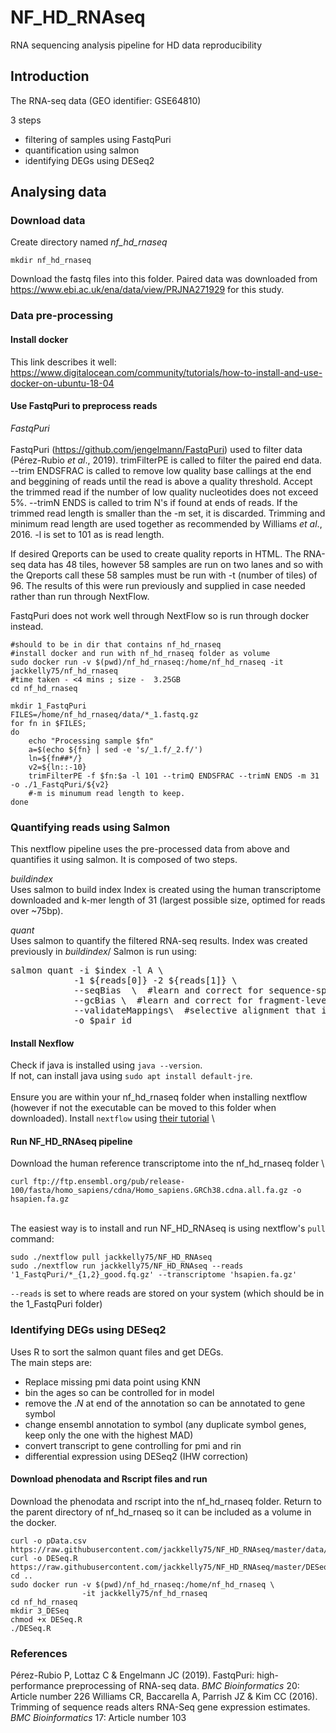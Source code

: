 # NF_HD_RNAseq
RNA sequencing analysis pipeline for HD data reproducibility

## Introduction
The RNA-seq data (GEO identifier: GSE64810)

3 steps
* filtering of samples using FastqPuri
* quantification using salmon
* identifying DEGs using DESeq2


## Analysing data

### Download data

Create directory named *nf_hd_rnaseq*
```
mkdir nf_hd_rnaseq
```
Download the fastq files into this folder.
Paired data was downloaded from https://www.ebi.ac.uk/ena/data/view/PRJNA271929 for this study.


### Data pre-processing

#### Install docker
This link describes it well:
https://www.digitalocean.com/community/tutorials/how-to-install-and-use-docker-on-ubuntu-18-04

#### Use FastqPuri to preprocess reads
*FastqPuri*\
\
FastqPuri (https://github.com/jengelmann/FastqPuri) used to filter data (Pérez-Rubio *et al*., 2019). trimFilterPE is called to filter the paired end data. --trim ENDSFRAC is called to remove low quality base callings at the end and beggining of reads until the read is above a quality threshold. Accept the trimmed read if the number of low quality nucleotides does not exceed 5%. --trimN ENDS is called to trim N's if found at ends of reads. If the trimmed read length is smaller than the -m set, it is discarded. Trimming and minimum read length are used together as recommended by Williams *et al*., 2016. -l is set to 101 as is read length.

If desired Qreports can be used to create quality reports in HTML. The RNA-seq data has 48 tiles, however 58 samples are run on two lanes and so with the Qreports call these 58 samples must be run with -t (number of tiles) of 96. The results of this were run previously and supplied in case needed rather than run through NextFlow.

FastqPuri does not work well through NextFlow so is run through docker instead.

```
#should to be in dir that contains nf_hd_rnaseq
#install docker and run with nf_hd_rnaseq folder as volume
sudo docker run -v $(pwd)/nf_hd_rnaseq:/home/nf_hd_rnaseq -it jackkelly75/nf_hd_rnaseq
#time taken - <4 mins ; size -  3.25GB
cd nf_hd_rnaseq

mkdir 1_FastqPuri
FILES=/home/nf_hd_rnaseq/data/*_1.fastq.gz
for fn in $FILES;
do
	echo "Processing sample $fn"
	a=$(echo ${fn} | sed -e 's/_1.f/_2.f/')
	ln=${fn##*/}
	v2=${ln::-10}
	trimFilterPE -f $fn:$a -l 101 --trimQ ENDSFRAC --trimN ENDS -m 31 -o ./1_FastqPuri/${v2}
	#-m is minumum read length to keep. 
done

```

### Quantifying reads using Salmon
This nextflow pipeline uses the pre-processed data from above and quantifies it using salmon. It is composed of two steps.

*buildindex*\
Uses salmon to build index
Index is created using the human transcriptome downloaded and k-mer length of 31 (largest possible size, optimed for reads over ~75bp).

*quant*\
Uses salmon to quantify the filtered RNA-seq results. Index was created previously  in *buildindex*/
Salmon is run using:
<pre>
salmon quant -i $index -l A \
            -1 ${reads[0]} -2 ${reads[1]} \
            --seqBias  \  #learn and correct for sequence-specific biases in the input data
            --gcBias \  #learn and correct for fragment-level GC biases in the input data. Does not impact on results if GC bias is not present, only marginally increases run time
            --validateMappings\  #selective alignment that is more sensitive
            -o $pair_id
</pre>


#### Install Nexflow
Check if java is installed using `java --version`. \
If not, can install java using `sudo apt install default-jre`. \
\
Ensure you are within your nf_hd_rnaseq folder when installing nextflow (however if not the executable can be moved to this folder when downloaded).
Install `nextflow` using [their tutorial](https://www.nextflow.io/docs/latest/getstarted.html)  \


#### Run NF_HD_RNAseq pipeline
Download the human reference transcriptome into the nf_hd_rnaseq folder \
```
curl ftp://ftp.ensembl.org/pub/release-100/fasta/homo_sapiens/cdna/Homo_sapiens.GRCh38.cdna.all.fa.gz -o hsapien.fa.gz
```
\
The easiest way is to install and run NF_HD_RNAseq is using nextflow's `pull` command:
```
sudo ./nextflow pull jackkelly75/NF_HD_RNAseq
sudo ./nextflow run jackkelly75/NF_HD_RNAseq --reads '1_FastqPuri/*_{1,2}_good.fq.gz' --transcriptome 'hsapien.fa.gz'
```
`--reads` is set to where reads are stored on your system (which should be in the 1_FastqPuri folder)


### Identifying DEGs using DESeq2

Uses R to sort the salmon quant files and get DEGs. \
The main steps are:
* Replace missing pmi data point using KNN
* bin the ages so can be controlled for in model
* remove the .*N* at end of the annotation so can be annotated to gene symbol
* change ensembl annotation to symbol (any duplicate symbol genes, keep only the one with the highest MAD)
* convert transcript to gene controlling for pmi and rin
* differential expression using DESeq2 (IHW correction)

#### Download phenodata and Rscript files and run
Download the phenodata and rscript into the nf_hd_rnaseq folder. Return to the parent directory of nf_hd_rnaseq so it can be included as a volume in the docker.
```
curl -o pData.csv https://raw.githubusercontent.com/jackkelly75/NF_HD_RNAseq/master/data/pData.csv
curl -o DESeq.R https://raw.githubusercontent.com/jackkelly75/NF_HD_RNAseq/master/DESeq.R
cd ..
sudo docker run -v $(pwd)/nf_hd_rnaseq:/home/nf_hd_rnaseq \
                -it jackkelly75/nf_hd_rnaseq
cd nf_hd_rnaseq
mkdir 3_DESeq
chmod +x DESeq.R
./DESeq.R
```


### References

Pérez-Rubio P, Lottaz C & Engelmann JC (2019). FastqPuri: high-performance preprocessing of RNA-seq data. *BMC Bioinformatics* 20: Article number 226
Williams CR, Baccarella A, Parrish JZ & Kim CC (2016). Trimming of sequence reads alters RNA-Seq gene expression estimates. *BMC Bioinformatics* 17: Article number 103

